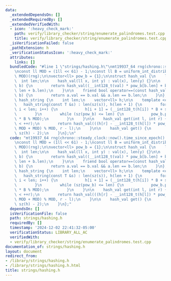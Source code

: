 ```yaml
---
data:
  _extendedDependsOn: []
  _extendedRequiredBy: []
  _extendedVerifiedWith:
  - icon: ':heavy_check_mark:'
    path: verify/library_checker/string/enumerate_palindromes.test.cpp
    title: verify/library_checker/string/enumerate_palindromes.test.cpp
  _isVerificationFailed: false
  _pathExtension: h
  _verificationStatusIcon: ':heavy_check_mark:'
  attributes:
    links: []
  bundledCode: "#line 1 \"strings/hashing.h\"\nmt19937_64 rng(chrono::steady_clock::now().time_since_epoch().count());\n\
    \nconst ll MOD = (1ll << 61) - 1;\nconst ll B = uniform_int_distribution<ll>(0,\
    \ MOD)(rng);\n\nvector<ll> pow_b = {1};\n\nstruct hash_val {\n    ll val;\n  \
    \  int len;\n\n    hash_val(ll x, int y) : val(x), len(y) {}\n\n    hash_val operator+(hash_val\
    \ b) {\n        return hash_val((__int128_t(val) * pow_b[b.len] + b.val) % MOD,\
    \ len + b.len);\n    }\n\n    friend bool operator==(const hash_val a, const hash_val\
    \ b) {\n        return a.val == b.val && a.len == b.len;\n    }\n};\n\nstruct\
    \ hash_string {\n    int len;\n    vector<ll> h;\n\n    template <class T>\n \
    \   hash_string(const T &s) : len(sz(s)), h(len + 1) {\n        for (int i = 0;\
    \ i < len; i++) {\n            h[i + 1] = (__int128_t(h[i]) * B + s[i]) % MOD;\n\
    \        }\n        while (sz(pow_b) <= len) {\n            pow_b.push_back(__int128_t(pow_b.back())\
    \ * B % MOD);\n        }\n    }\n\n    hash_val get(int l, int r) {\n        assert(l\
    \ < ++r);\n        return hash_val(((h[r] - __int128_t(h[l]) * pow_b[r - l]) %\
    \ MOD + MOD) % MOD, r - l);\n    }\n\n    hash_val get() {\n        return get(0,\
    \ sz(h) - 2);\n    }\n};\n"
  code: "mt19937_64 rng(chrono::steady_clock::now().time_since_epoch().count());\n\
    \nconst ll MOD = (1ll << 61) - 1;\nconst ll B = uniform_int_distribution<ll>(0,\
    \ MOD)(rng);\n\nvector<ll> pow_b = {1};\n\nstruct hash_val {\n    ll val;\n  \
    \  int len;\n\n    hash_val(ll x, int y) : val(x), len(y) {}\n\n    hash_val operator+(hash_val\
    \ b) {\n        return hash_val((__int128_t(val) * pow_b[b.len] + b.val) % MOD,\
    \ len + b.len);\n    }\n\n    friend bool operator==(const hash_val a, const hash_val\
    \ b) {\n        return a.val == b.val && a.len == b.len;\n    }\n};\n\nstruct\
    \ hash_string {\n    int len;\n    vector<ll> h;\n\n    template <class T>\n \
    \   hash_string(const T &s) : len(sz(s)), h(len + 1) {\n        for (int i = 0;\
    \ i < len; i++) {\n            h[i + 1] = (__int128_t(h[i]) * B + s[i]) % MOD;\n\
    \        }\n        while (sz(pow_b) <= len) {\n            pow_b.push_back(__int128_t(pow_b.back())\
    \ * B % MOD);\n        }\n    }\n\n    hash_val get(int l, int r) {\n        assert(l\
    \ < ++r);\n        return hash_val(((h[r] - __int128_t(h[l]) * pow_b[r - l]) %\
    \ MOD + MOD) % MOD, r - l);\n    }\n\n    hash_val get() {\n        return get(0,\
    \ sz(h) - 2);\n    }\n};"
  dependsOn: []
  isVerificationFile: false
  path: strings/hashing.h
  requiredBy: []
  timestamp: '2024-12-02 22:41:32-05:00'
  verificationStatus: LIBRARY_ALL_AC
  verifiedWith:
  - verify/library_checker/string/enumerate_palindromes.test.cpp
documentation_of: strings/hashing.h
layout: document
redirect_from:
- /library/strings/hashing.h
- /library/strings/hashing.h.html
title: strings/hashing.h
---
```

